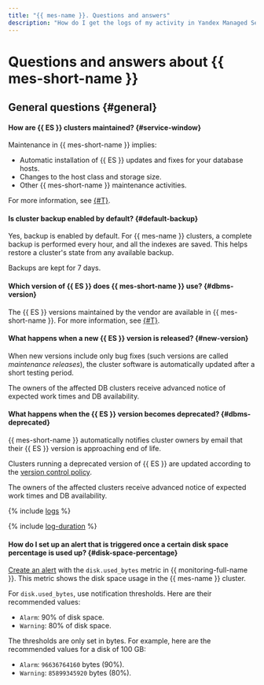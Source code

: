 ```yaml
---
title: "{{ mes-name }}. Questions and answers"
description: "How do I get the logs of my activity in Yandex Managed Service for Elasticsearch? Find the answer to this and other questions in this article."
---
```


# Questions and answers about {{ mes-short-name }}

## General questions {#general}

#### How are {{ ES }} clusters maintained? {#service-window}

Maintenance in {{ mes-short-name }} implies:

* Automatic installation of {{ ES }} updates and fixes for your database hosts.
* Changes to the host class and storage size.
* Other {{ mes-short-name }} maintenance activities.

For more information, see [{#T}](../concepts/maintenance.md).

#### Is cluster backup enabled by default? {#default-backup}

Yes, backup is enabled by default. For {{ mes-name }} clusters, a complete backup is performed every hour, and all the indexes are saved. This helps restore a cluster's state from any available backup.

Backups are kept for 7 days.

#### Which version of {{ ES }} does {{ mes-short-name }} use? {#dbms-version}

The {{ ES }} versions maintained by the vendor are available in {{ mes-short-name }}. For more information, see [{#T}](../concepts/update-policy.md).


#### What happens when a new {{ ES }} version is released? {#new-version}

When new versions include only bug fixes (such versions are called _maintenance releases_), the cluster software is automatically updated after a short testing period.

The owners of the affected DB clusters receive advanced notice of expected work times and DB availability.


#### What happens when the {{ ES }} version becomes deprecated? {#dbms-deprecated}

{{ mes-short-name }} automatically notifies cluster owners by email that their {{ ES }} version is approaching end of life.

Clusters running a deprecated version of {{ ES }} are updated according to the [version control policy](../concepts/update-policy.md).

The owners of the affected clusters receive advanced notice of expected work times and DB availability.

{% include [logs](../../_qa/logs.md) %}

{% include [log-duration](../../_includes/mdb/log-duration-qa.md) %}

#### How do I set up an alert that is triggered once a certain disk space percentage is used up? {#disk-space-percentage}

[Create an alert](../../managed-elasticsearch/operations/monitoring.md#monitoring-integration) with the `disk.used_bytes` metric in {{ monitoring-full-name }}. This metric shows the disk space usage in the {{ mes-name }} cluster.

For `disk.used_bytes`, use notification thresholds. Here are their recommended values:

* `Alarm`: 90% of disk space.
* `Warning`: 80% of disk space.

The thresholds are only set in bytes. For example, here are the recommended values for a disk of 100 GB:

* `Alarm`: `96636764160` bytes (90%).
* `Warning`: `85899345920` bytes (80%).
